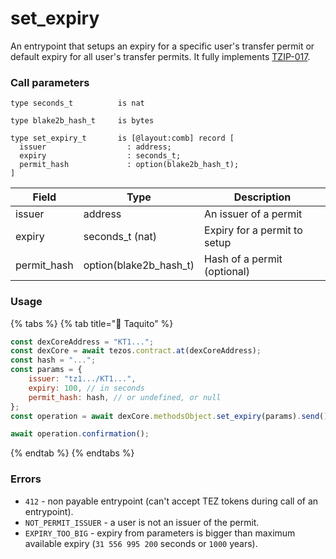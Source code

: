 # set\_expiry

An entrypoint that setups an expiry for a specific user's transfer permit or default expiry for all user's transfer permits. It fully implements [TZIP-017](https://gitlab.com/tezos/tzip/-/blob/master/proposals/tzip-17/tzip-17.md).

### Call parameters

```pascaligo
type seconds_t          is nat

type blake2b_hash_t     is bytes

type set_expiry_t       is [@layout:comb] record [
  issuer                  : address;
  expiry                  : seconds_t;
  permit_hash             : option(blake2b_hash_t);
]
```

| Field        | Type                     | Description                  |
| ------------ | ------------------------ | ---------------------------- |
| issuer       | address                  | An issuer of a permit        |
| expiry       | seconds\_t (nat)         | Expiry for a permit to setup |
| permit\_hash | option(blake2b\_hash\_t) | Hash of a permit (optional)  |

### Usage

{% tabs %}
{% tab title="🌮 Taquito" %}
```javascript
const dexCoreAddress = "KT1...";
const dexCore = await tezos.contract.at(dexCoreAddress);
const hash = "...";
const params = {
    issuer: "tz1.../KT1...",
    expiry: 100, // in seconds
    permit_hash: hash, // or undefined, or null
};
const operation = await dexCore.methodsObject.set_expiry(params).send();

await operation.confirmation();
```
{% endtab %}
{% endtabs %}

### Errors

* `412` - non payable entrypoint (can't accept TEZ tokens during call of an entrypoint).
* `NOT_PERMIT_ISSUER` - a user is not an issuer of the permit.
* `EXPIRY_TOO_BIG` - expiry from parameters is bigger than maximum available expiry (`31 556 995 200` seconds or `1000` years).
